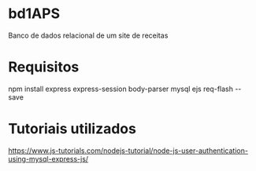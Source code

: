 # bd1APS
Banco de dados relacional de um site de receitas

# Requisitos
npm install express express-session body-parser mysql ejs req-flash --save

# Tutoriais utilizados
https://www.js-tutorials.com/nodejs-tutorial/node-js-user-authentication-using-mysql-express-js/ 
